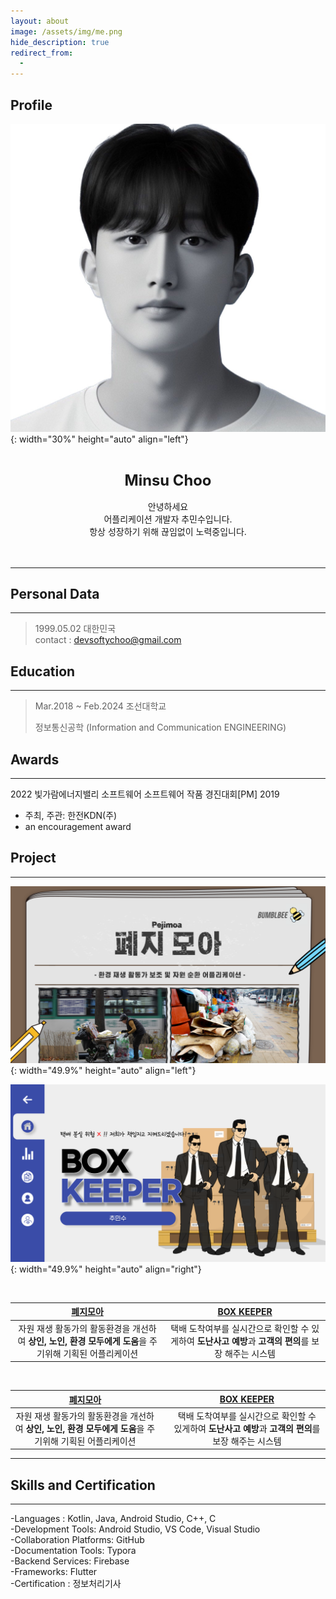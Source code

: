 ```yaml
---
layout: about
image: /assets/img/me.png
hide_description: true
redirect_from:
  -
---
```


## Profile

![image-20230616000446050](../assets/img/blog/image-20230616000446050.png){: width="30%" height="auto" align="left"}
<center>
<span style="font-size:170%;font-weight:bold;">
<br/>Minsu Choo</span>
<span><br/><br/>안녕하세요<br/>어플리케이션 개발자 추민수입니다.<br/>항상 성장하기 위해 끊임없이 노력중입니다.<br/><br/><br/></span>
</center>











---









## Personal Data

---
> 1999.05.02 대한민국 <br/>
> contact : devsoftychoo@gmail.com <br/>

## Education
---
> Mar.2018 ~ Feb.2024 조선대학교
>
> 정보통신공학 (Information and Communication ENGINEERING)

## Awards
---

2022 빛가람에너지밸리 소프트웨어 소프트웨어 작품 경진대회[PM] 2019 </a></strong></u>

- 주최, 주관: 한전KDN(주)
- an encouragement award


<!--## Research Interest
---
* Computer Vision
+ image Object Detection
+ Vot
+ Semantic/Instance Segmentation
+ Super Resolution
* Machine Learning / Deep Learning
+ GAN
+ Few-Shot Learning
+ Meta Learning-->


## Project
---
![peji_img](../assets/img/blog/peji_img.png){: width="49.9%" height="auto" align="left"}

![box_img](../assets/img/blog/box_img.png){: width="49.9%" height="auto" align="right"}

          

| [**폐지모아**](https://softychoo.github.io/projects/2022-11-30-pejimoa/) | [BOX KEEPER](https://softychoo.github.io/projects/2022-11-30-pejimoa/) |
| :----------------------------------------------------------: | :----------------------------------------------------------: |
| 자원 재생 활동가의 활동환경을 개선하여 **상인, 노인, 환경 모두에게 도움**을 주기위해 기획된 어플리케이션 | 택배 도착여부를 실시간으로 확인할 수 있게하여 **도난사고 예방**과 **고객의 편의**를 보장 해주는 시스템 |

          

| [**폐지모아**](https://softychoo.github.io/projects/2022-11-30-pejimoa/) |      | [BOX KEEPER](https://softychoo.github.io/projects/2022-11-30-pejimoa/) |
| :----------------------------------------------------------: | :--: | :----------------------------------------------------------: |
| 자원 재생 활동가의 활동환경을 개선하여 **상인, 노인, 환경 모두에게 도움**을 주기위해 기획된 어플리케이션 |      | 택배 도착여부를 실시간으로 확인할 수 있게하여 **도난사고 예방**과 **고객의 편의**를 보장 해주는 시스템 |






---
<!-- -2020. 07 – 2020. 11-->
<!--Work place name and what i did -->

## Skills and Certification
---
-Languages : Kotlin, Java, Android Studio, C++, C <br/>-Development Tools: Android Studio, VS Code, Visual Studio<br/>-Collaboration Platforms: GitHub<br/>-Documentation Tools: Typora<br/>-Backend Services: Firebase<br/>-Frameworks: Flutter<br/>-Certification : 정보처리기사

